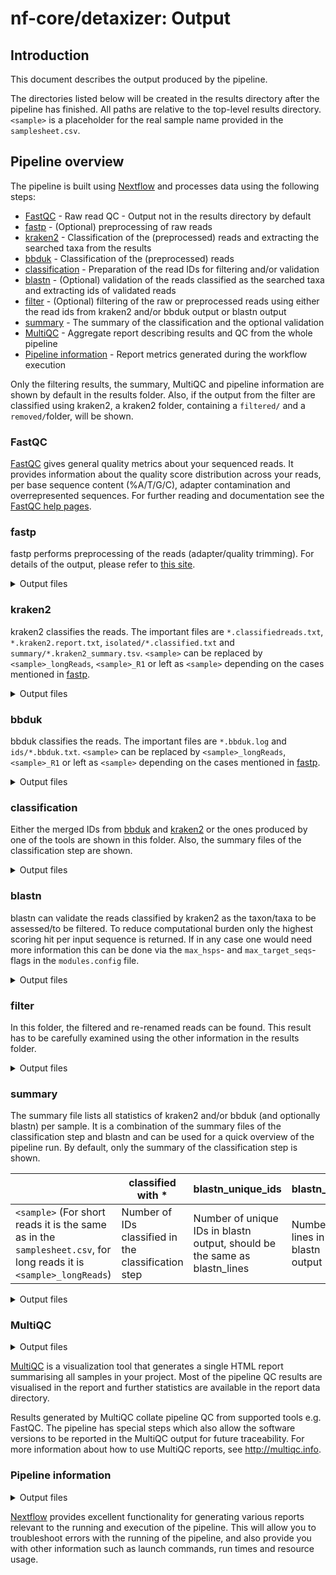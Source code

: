 # nf-core/detaxizer: Output

## Introduction

This document describes the output produced by the pipeline.

The directories listed below will be created in the results directory after the pipeline has finished. All paths are relative to the top-level results directory. `<sample>` is a placeholder for the real sample name provided in the `samplesheet.csv`.

## Pipeline overview

The pipeline is built using [Nextflow](https://www.nextflow.io/) and processes data using the following steps:

- [FastQC](#fastqc) - Raw read QC - Output not in the results directory by default
- [fastp](#fastp) - (Optional) preprocessing of raw reads
- [kraken2](#kraken2) - Classification of the (preprocessed) reads and extracting the searched taxa from the results
- [bbduk](#bbduk) - Classification of the (preprocessed) reads
- [classification](#classification) - Preparation of the read IDs for filtering and/or validation
- [blastn](#blastn) - (Optional) validation of the reads classified as the searched taxa and extracting ids of validated reads
- [filter](#filter) - (Optional) filtering of the raw or preprocessed reads using either the read ids from kraken2 and/or bbduk output or blastn output
- [summary](#summary) - The summary of the classification and the optional validation
- [MultiQC](#multiqc) - Aggregate report describing results and QC from the whole pipeline
- [Pipeline information](#pipeline-information) - Report metrics generated during the workflow execution

Only the filtering results, the summary, MultiQC and pipeline information are shown by default in the results folder. Also, if the output from the filter are classified using kraken2, a kraken2 folder, containing a `filtered/` and a `removed/`folder, will be shown.

### FastQC

[FastQC](http://www.bioinformatics.babraham.ac.uk/projects/fastqc/) gives general quality metrics about your sequenced reads. It provides information about the quality score distribution across your reads, per base sequence content (%A/T/G/C), adapter contamination and overrepresented sequences. For further reading and documentation see the [FastQC help pages](http://www.bioinformatics.babraham.ac.uk/projects/fastqc/Help/).

### fastp

fastp performs preprocessing of the reads (adapter/quality trimming). For details of the output, please refer to [this site](https://nf-co.re/modules/fastp).

<details markdown="1">
<summary>Output files</summary>

- `fastp/`: Contains the output from the preprocessing step.
  - `<sample>_longReads/`: If long reads are present in your `samplesheet.csv` this folder is generated containing the fastp-report.
    - `<sample>_longReads.fastp.html`: The report on the preprocessing step.
    - `<sample>_longReads.fastp.json`: The data on the preprocessing step in `.json`-format.
  - `<sample>_R1/`: If single-end short reads are present in your `samplesheet.csv` this folder is generated.
    - same pattern as in `<sample>_longReads/` with the prefix `<sample>_R1.fastp.*`.
  - `<sample>/`: For paired-end short reads in your `samplesheet.csv` this folder is generated.
    - same pattern as in `<sample>_longReads/` with the prefix `<sample>.fastp.*`.

</details>

### kraken2

kraken2 classifies the reads. The important files are `*.classifiedreads.txt`, `*.kraken2.report.txt`, `isolated/*.classified.txt` and `summary/*.kraken2_summary.tsv`.
`<sample>` can be replaced by `<sample>_longReads`, `<sample>_R1` or left as `<sample>` depending on the cases mentioned in [fastp](#fastp).

<details markdown="1">
<summary>Output files</summary>

- `kraken2/`: Contains the output from the kraken2 classification steps.
  - `filtered/`: Contains the classification of the filtered reads (post-filtering).
    - `<sample>.classifiedreads.txt`: The whole kraken2 output for filtered reads.
    - `<sample>.kraken2.report.txt`: Statistics on how many reads where assigned to which taxon/taxonomic group in the filtered reads.
  - `isolated/`: Contains the isolated lines and ids for the taxon/taxa mentioned in the `tax2filter` parameter.
    - `<sample>.classified.txt`: The whole kraken2 output for the taxon/taxa mentioned in the `tax2filter` parameter.
    - `<sample>.ids.txt`: The ids from the whole kraken2 output assigned to the taxon/taxa mentioned in the `tax2filter` parameter.
  - `removed/`: Contains the classification of the removed reads (post-filtering).
    - `<sample>.classifiedreads.txt`: The whole kraken2 output for removed reads.
    - `<sample>.kraken2.report.txt`: Statistics on how many reads where assigned to which taxon/taxonomic group in the removed reads.
  - `summary/`: Summary of the kraken2 process.
    - `<sample>.kraken2_summary.tsv`: Contains two three columns, column 1 is the sample name, column 2 the amount of lines in the untouched kraken2 output and column 3 the amount of lines in the isolated output.
  - `taxonomy/`: Contains the list of taxa to filter/to assess for.
    - `taxa_to_filter.txt`: Contains the taxon ids of all taxa to assess the data for or to filter out.
  - `<sample>.classifiedreads.txt`: The whole kraken2 output for all reads.
  - `<sample>.kraken2.report.txt`: Statistics on how many reads where assigned to which taxon/taxonomic group.

</details>

### bbduk

bbduk classifies the reads. The important files are `*.bbduk.log` and `ids/*.bbduk.txt`. `<sample>` can be replaced by `<sample>_longReads`, `<sample>_R1` or left as `<sample>` depending on the cases mentioned in [fastp](#fastp).

<details markdown="1">
<summary>Output files</summary>

- `bbduk/`: Contains the output from the bbduk classification step.
  - `ids/`: Contains the files with the IDs classified by bbduk.
    - `<sample>.bbduk.txt`: Contains the classified IDs per sample.
  - `<sample>.bbduk.log`: Contains statistics on the bbduk run

</details>

### classification

Either the merged IDs from [bbduk](#bbduk) and [kraken2](#kraken2) or the ones produced by one of the tools are shown in this folder. Also, the summary files of the classification step are shown.

<details markdown="1">
<summary>Output files</summary>

- `classification/`:
  - `ids/`: Contains either the merged ID files of the classification step or the ones from one classification tool.
    - `<sample>.ids.txt`: Contains the classified IDs.
  - `summary/`: Contains the summary files of either the classification step or the ones from one classification tool. - `<sample>.classification_summary.tsv`: Contains the count of reads classified.
  </details>

### blastn

blastn can validate the reads classified by kraken2 as the taxon/taxa to be assessed/to be filtered. To reduce computational burden only the highest scoring hit per input sequence is returned. If in any case one would need more information this can be done via the `max_hsps`- and `max_target_seqs`-flags in the `modules.config` file.

<details markdown="1">
<summary>Output files</summary>

- `blast/`
  - `filtered_ident_cov/`: The read ids and statistics of the reads which were validated by blastn to be the taxon/taxa to assess/to filter.
    - `<sample>_R1.identcov.txt`: File is present for single-end and paired-end short reads.
    - `<sample>_R2.identcov.txt`: File is present for paired-end short reads.
    - `<sample>_longReads.identcov.txt`: File is present for long reads.
  - `summary/`: Short overview of the amount of reads which were validated by blastn.
    - `<sample>.blastn_summary.tsv`: `<sample>` can be one of two options for this file. Either stay as `<sample>` or be `<sample>_longReads` for long reads.

</details>

### filter

In this folder, the filtered and re-renamed reads can be found. This result has to be carefully examined using the other information in the results folder.

<details markdown="1">
<summary>Output files</summary>

- `filter/`: Folder containing the filtered and re-renamed reads.
  - `filtered/`: Folder containing the decontaminated reads
    - `<sample>_filtered.fastq.gz`: The filtered reads, `<sample>` can stay as `<sample>` for single-end short reads, take the pattern `<sample>_{R1,R2}` for paired-end reads and `<sample>_longReads` for long reads.
- `removed/`: Folder containing the removed reads (optional)
  - `<sample>_removed.fastq.gz`: The removed reads, `<sample>` can stay as `<sample>` for single-end short reads, take the pattern `<sample>_{R1,R2}` for paired-end reads and `<sample>_longReads` for long reads.

</details>

### summary

The summary file lists all statistics of kraken2 and/or bbduk (and optionally blastn) per sample. It is a combination of the summary files of the classification step and blastn and can be used for a quick overview of the pipeline run. By default, only the summary of the classification step is shown.

|                                                                                                                    | classified with \*                                  | blastn_unique_ids                                                         | blastn_lines                         | filteredblastn_unique_ids                                                                                                    | filteredblastn_lines                                                               |
| ------------------------------------------------------------------------------------------------------------------ | --------------------------------------------------- | ------------------------------------------------------------------------- | ------------------------------------ | ---------------------------------------------------------------------------------------------------------------------------- | ---------------------------------------------------------------------------------- |
| `<sample>` (For short reads it is the same as in the `samplesheet.csv`, for long reads it is `<sample>_longReads`) | Number of IDs classified in the classification step | Number of unique IDs in blastn output, should be the same as blastn_lines | Number of lines in the blastn output | Number of IDs in the blastn output after the filtering for identity and coverage, should be the same as filteredblastn_lines | Number of lines in the blastn output after the filtering for identity and coverage |

<details markdown="1">
<summary>Output files</summary>

- `summary/`: Folder containing the summary.
  - `summary.tsv`: File containing the summary in the format stated above.

</details>

### MultiQC

<details markdown="1">
<summary>Output files</summary>

- `multiqc/`
  - `multiqc_report.html`: a standalone HTML file that can be viewed in your web browser.
  - `multiqc_data/`: directory containing parsed statistics from the different tools used in the pipeline.
  - `multiqc_plots/`: directory containing static images from the report in various formats.

</details>

[MultiQC](http://multiqc.info) is a visualization tool that generates a single HTML report summarising all samples in your project. Most of the pipeline QC results are visualised in the report and further statistics are available in the report data directory.

Results generated by MultiQC collate pipeline QC from supported tools e.g. FastQC. The pipeline has special steps which also allow the software versions to be reported in the MultiQC output for future traceability. For more information about how to use MultiQC reports, see <http://multiqc.info>.

### Pipeline information

<details markdown="1">
<summary>Output files</summary>

- `pipeline_info/`
  - Reports generated by Nextflow: `execution_report.html`, `execution_timeline.html`, `execution_trace.txt` and `pipeline_dag.dot`/`pipeline_dag.svg`.
  - Reports generated by the pipeline: `pipeline_report.html`, `pipeline_report.txt` and `software_versions.yml`. The `pipeline_report*` files will only be present if the `--email` / `--email_on_fail` parameter's are used when running the pipeline.
  - Reformatted samplesheet files used as input to the pipeline: `samplesheet.valid.csv`.
  - Parameters used by the pipeline run: `params.json`.

</details>

[Nextflow](https://www.nextflow.io/docs/latest/tracing.html) provides excellent functionality for generating various reports relevant to the running and execution of the pipeline. This will allow you to troubleshoot errors with the running of the pipeline, and also provide you with other information such as launch commands, run times and resource usage.
